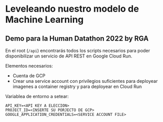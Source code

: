 # Leveleando nuestro modelo de Machine Learning
## Demo para la Human Datathon 2022 by RGA

En el root (`/api`) encontrarás todos los scripts necesarios para poder disponibilizar un servicio de API REST en 
Google Cloud Run.

Elementos necesarios:
- Cuenta de GCP
- Crear una service account con privilegios suficientes para deployear imagenes a container registry y para deployear 
en Cloud Run
  
Variablea de entorno a setear:
```shell
API_KEY=<API KEY A ELECCION>
PROJECT_ID=<INSERTE SU PORJECTO DE GCP>
GOOGLE_APPLICATION_CREDENTIALS=<SERVICE ACCOUNT FILE>
```
